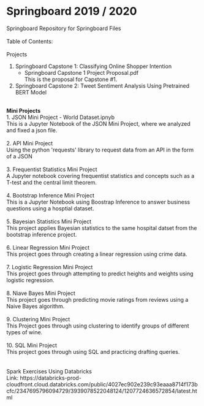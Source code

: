 # Springboard 2019 / 2020<br/>
 Springboard Repository for Springboard Files<br/>
<br/>
Table of Contents:<br/>
<br/>
Projects<br/>
1. Springboard Capstone 1: Classifying Online Shopper Intention<br/>
   - Springboard Capstone 1 Project Proposal.pdf<br/>
    This is the proposal for Capstone #1.<br/>
2. Springboard Capstone 2: Tweet Sentiment Analysis Using Pretrained BERT Model<br/>
<br/>
<b>Mini Projects</b><br/>
1. JSON Mini Project - World Dataset.ipnyb<br/>
   This is a Jupyter Notebook of the JSON Mini Project, where we analyzed and fixed a json file.<br/><br/>
2. API Mini Project<br/>
   Using the python 'requests' library to request data from an API in the form of a JSON<br/><br/>
3. Frequentist Statistics Mini Project<br/>
   A Jupyter notebook covering frequentist statistics and concepts such as a T-test and the central limit theorem.<br/><br/>
4. Bootstrap Inference Mini Project<br/>
   This is a Jupyter Notebook using Boostrap Inference to answer business questions using a hosptial dataset.<br/><br/>
5. Bayesian Statistics Mini Project<br/>
   This project applies Bayesian statistics to the same hospital datset from the bootstrap inference project.<br/><br/>
6. Linear Regression Mini Project<br/>
   This project goes through creating a linear regression using crime data.<br/><br/>
7. Logistic Regression Mini Project<br/>
   This project goes through attempting to predict heights and weights using logistic regression.<br/><br/>
8. Niave Bayes Mini Project<br/>
   This project goes through predicting movie ratings from reviews using a Naive Bayes algorithm.<br/><br/>
9. Clustering Mini Project<br/>
   This Project goes through using clustering to identify groups of different types of wine.<br/><br/>
10. SQL Mini Project<br/>
   This project goes through using SQL and practicing drafting queries.<br/><br/>
<br/>
Spark Exercises Using Databricks<br/>
Link: https://databricks-prod-cloudfront.cloud.databricks.com/public/4027ec902e239c93eaaa8714f173bcfc/2347695796094729/3939078522048124/1207724636572854/latest.html
